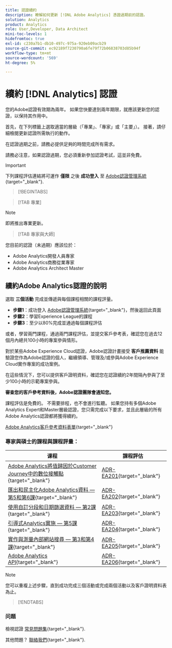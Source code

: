 ```yaml
---
title: 認證續約
description: 瞭解如何更新 [!DNL Adobe Analytics] 憑證過期前的認證。
solution: Analytics
product: Analytics
role: User,Developer, Data Architect
mini-toc-levels: 1
hidefromtoc: true
exl-id: c230a7b1-db10-497c-975a-920eb09acb29
source-git-commit: ec92189f7230790a6fe79f72b06838703d85b94f
workflow-type: tm+mt
source-wordcount: '569'
ht-degree: 5%

---
```


# 續約 [!DNL Analytics] 認證

您的Adobe認證有效期為兩年。 如果您快要達到兩年期限，就應該更新您的認證，以保持其作用中。

首先，在下列標籤上選取適當的層級（「專業」、「專家」或「主要」）。 接著，請仔細檢閱更新認證所需執行的動作。

在認證過期之前，請務必提供足夠的時間完成所有需求。

請務必注意，如果認證過期，您必須重新參加認證考試，這並非免費。

>[!IMPORTANT]
>
>下列課程評估連結將可運作 **僅限** 之後 **成功登入** 至 [Adobe認證管理系統](http://www.certmetrics.com/adobe){target="_blank"}.

>[!BEGINTABS]

>[!TAB 專業]

>[!NOTE]
>
>即將推出專業更新。

>[!TAB 專家與大師]

您目前的認證（未過期）應該位於：

* Adobe Analytics開發人員專家
* Adobe Analytics商務從業專家
* Adobe Analytics Architect Master

## 續約Adobe Analytics認證的說明

選取 **三個活動** 完成並傳遞與每個課程相關的課程評量。

* **步驟1**：成功登入 [Adobe認證管理系統](http://www.certmetrics.com/adobe){target="_blank"}，然後返回此頁面
* **步驟2**：學習Experience League的課程
* **步驟3**：至少以80%完成並通過每個課程評估

或者，學習兩門課程，通過兩門課程評估，並提交客戶參考表，確認您在過去12個月內總共100小時的專案參與情形。

對於某些Adobe Experience Cloud認證，Adobe認證計畫接受 **客戶推薦資料** 能驗證您作為Adobe認證的個人，繼續領導、管理及/或參與Adobe Experience Cloud實作專案的成功案例。

在這些情況下，您可以提供客戶證明資料，確認您在認證續約2年間隔內參與了至少100小時的示範專案參與。

**審查您的客戶參考資料後，Adobe認證團隊會通知您。**

課程評估是免費的。 不需要排程，也不會進行監聽。 如果您持有多個Adobe Analytics Expert和Master層級認證，您只需完成以下要求，並且此層級的所有Adobe Analytics認證都將獲得續約。

[Adobe Analytics客戶參考資料表單](https://www.certmetrics.com/adobe/candidate/caveon_sso_adobe.aspx?ssoLogin=true&amp;eid=ADR-EA200){target="_blank"}

### 專家與碩士的課程與課程評量：

| 课程 | 課程評估 |
| ------- | ------- |
| [Adobe Analytics將值歸因於Customer Journey中的數位接觸點](https://experienceleague.adobe.com/?recommended=Analytics-U-1-2020.2){target="_blank"} | [ADR-EA201](https://www.certmetrics.com/adobe/candidate/caveon_sso_adobe.aspx?ssoLogin=true&amp;eid=ADR-EA201){target="_blank"} |
| [匯出和民主化Adobe Analytics資料 — 第5和第6課](https://experienceleague.adobe.com/?recommended=Analytics-A-1-2022.1.democratizing){target="_blank"} | [ADR-EA202](https://www.certmetrics.com/adobe/candidate/caveon_sso_adobe.aspx?ssoLogin=true&amp;eid=ADR-EA202){target="_blank"} |
| [使用自訂分段和日期篩選資料 — 第2課](https://experienceleague.adobe.com/?recommended=Analytics-U-1-2021.1.filterdata){target="_blank"} | [ADR-EA203](https://www.certmetrics.com/adobe/candidate/caveon_sso_adobe.aspx?ssoLogin=true&amp;eid=ADR-EA203){target="_blank"} |
| [引導式Analytics實施 — 第5課](https://experienceleague.adobe.com/?recommended=Analytics-D-1-2019.1){target="_blank"} | [ADR-EA204](https://www.certmetrics.com/adobe/candidate/caveon_sso_adobe.aspx?ssoLogin=true&amp;eid=ADR-EA204){target="_blank"} |
| [ 實作與測量內部網站搜尋 — 第3和第4課](https://experienceleague.adobe.com/?recommended=Analytics-U-1-2021.1.search){target="_blank"} | [ADR-EA205](https://www.certmetrics.com/adobe/candidate/caveon_sso_adobe.aspx?ssoLogin=true&amp;eid=ADR-EA205){target="_blank"} |
| [Adobe Analytics API](https://experienceleague.adobe.com/docs/analytics-learn/tutorials/apis/using-analysis-workspace-to-build-api-2-requests.html?lang=en){target="_blank"} | [ADR-EA206](https://www.certmetrics.com/adobe/candidate/caveon_sso_adobe.aspx?ssoLogin=true&amp;eid=ADR-EA206){target="_blank"} |

>[!NOTE]
>
>您可以重複上述步驟，直到成功完成三個活動或完成兩個活動以及客戶證明資料表為止。

>[!ENDTABS]

### 问题

檢視認證 [常見問題集](https://experienceleague.adobe.com/docs/certification/certification/faq.html?lang=en){target="_blank"}.

其他問題？ [聯絡我們](mailto:certif@adobe.com){target="_blank"}.
